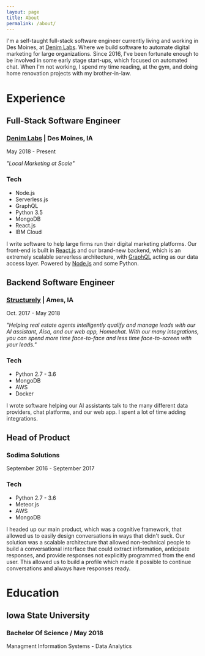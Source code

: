 ```yaml
---
layout: page
title: About
permalink: /about/
---
```


I'm a self-taught full-stack software engineer currently living and working in Des Moines, at [Denim Labs](https://denimlabs.com). Where we build software to automate digital marketing for large organizations. Since 2016, I've been fortunate enough to be involved in some early stage start-ups, which focused on automated chat. When I'm not working, I spend my time reading, at the gym, and  doing home renovation projects with my brother-in-law.

# Experience

## Full-Stack Software Engineer
### [Denim Labs](https://denimlabs.com) | Des Moines, IA
May 2018 - Present
 
*"Local Marketing at Scale"*
### Tech
* Node.js
* Serverless.js
* GraphQL
* Python 3.5
* MongoDB
* React.js
* IBM Cloud

I write software to help large firms run their digital marketing platforms. Our front-end is built in [React.js](https://reactjs.org/) and our brand-new backend, which is an extremely scalable serverless architecture, with [GraphQL](https://graphql.org) acting as our data access layer. Powered by [Node.js](https://nodejs.org) and some Python.

## Backend Software Engineer
### [Structurely](https://structurely.com) |  Ames, IA

Oct. 2017 - May 2018

*"Helping real estate agents intelligently qualify and manage leads with our AI assistant, Aisa, and our web app, Homechat. With our many integrations, you can spend more time face-to-face and less time face-to-screen with your leads."*

### Tech
* Python 2.7 - 3.6
* MongoDB
* AWS
* Docker

I wrote software helping our AI assistants talk to the many different data providers, chat platforms, and our web app. I spent a lot of time adding integrations.

## Head of Product
### Sodima Solutions
September 2016 - September 2017
### Tech 

* Python 2.7 - 3.6
* Meteor.js
* AWS
* MongoDB
 
I headed up our main product, which was a cognitive framework, that allowed us to easily design conversations in ways that didn't suck. Our solution was a scalable architecture that allowed non-technical people to build a conversational interface that could extract information, anticipate responses, and provide responses not explicitly programmed from the end user. This allowed us to build a profile which made it possible to continue conversations and always have responses ready.

# Education
## Iowa State University
### Bachelor Of Science / May 2018
Managment Information Systems - Data Analytics

